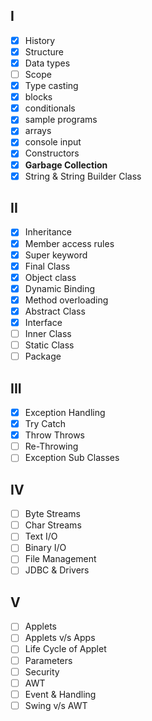 ## I
- [x] History
- [x] Structure
- [x] Data types
- [ ] Scope
- [x] Type casting
- [x] blocks
- [x] conditionals
- [x] sample programs
- [x] arrays
- [x] console input
- [x] Constructors
- [x] **Garbage Collection**
- [x] String & String Builder Class

## II
- [x] Inheritance
- [x] Member access rules
- [x] Super keyword
- [x] Final Class
- [x] Object class
- [x] Dynamic Binding
- [x] Method overloading
- [x] Abstract Class
- [x] Interface
- [ ] Inner Class
- [ ] Static Class
- [ ] Package

## III
- [x] Exception Handling
- [x] Try Catch
- [x] Throw Throws
- [ ] Re-Throwing
- [ ] Exception Sub Classes

## IV
- [ ] Byte Streams
- [ ] Char Streams
- [ ] Text I/O
- [ ] Binary I/O
- [ ] File Management
- [ ] JDBC & Drivers

## V
- [ ] Applets
- [ ] Applets v/s Apps
- [ ] Life Cycle of Applet
- [ ] Parameters
- [ ] Security
- [ ] AWT
- [ ] Event & Handling
- [ ] Swing v/s AWT